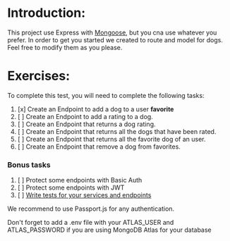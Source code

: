 # Introduction:

This project use Express with [Mongoose](https://mongoosejs.com/), but you cna use whatever you prefer.
In order to get you started we created to route and model for dogs. Feel free to modify them as you please.

# Exercises:

To complete this test, you will need to complete the following tasks:

1. [x] Create an Endpoint to add a dog to a user **favorite**
2. [ ] Create an Endpoint to add a rating to a dog.
3. [ ] Create an Endpoint that returns a dog rating.
4. [ ] Create an Endpoint that returns all the dogs that have been rated.
5. [ ] Create an Endpoint that returns all the favorite dog of an user.
6. [ ] Create an Endpoint that remove a dog from favorites.

### Bonus tasks

1. [ ] Protect some endpoints with Basic Auth
2. [ ] Protect some endpoints with JWT
3. [ ] [Write tests for your services and endpoints](https://docs.nestjs.com/fundamentals/testing)

We recommend to use Passport.js for any authentication.

Don't forget to add a .env file with your ATLAS_USER and ATLAS_PASSWORD if you are using MongoDB Atlas for your database
